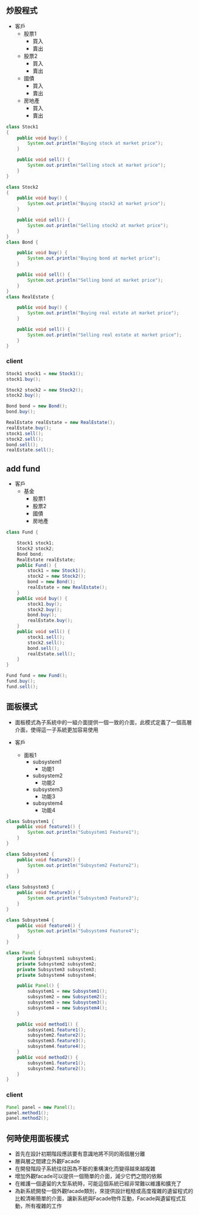 ## 炒股程式
* 客戶
    * 股票1
        * 買入
        * 賣出
    * 股票2
        * 買入
        * 賣出
    * 國債
        * 買入
        * 賣出
    * 房地產
        * 買入
        * 賣出

```java
class Stock1
{
    public void buy() {
        System.out.println("Buying stock at market price");
    }

    public void sell() {
        System.out.println("Selling stock at market price");
    }
}

class Stock2
{
    public void buy() {
        System.out.println("Buying stock2 at market price");
    }

    public void sell() {
        System.out.println("Selling stock2 at market price");
    }
}
class Bond {

    public void buy() {
        System.out.println("Buying bond at market price");
    }

    public void sell() {
        System.out.println("Selling bond at market price");
    }
}
class RealEstate {

    public void buy() {
        System.out.println("Buying real estate at market price");
    }

    public void sell() {
        System.out.println("Selling real estate at market price");
    }
}
```
### client
```java
Stock1 stock1 = new Stock1();
stock1.buy();

Stock2 stock2 = new Stock2();
stock2.buy();

Bond bond = new Bond();
bond.buy();

RealEstate realEstate = new RealEstate();
realEstate.buy();
stock1.sell();
stock2.sell();
bond.sell();
realEstate.sell();
```

## add fund
* 客戶
    * 基金
        * 股票1
        * 股票2
        * 國債
        * 房地產
```java
class Fund {

    Stock1 stock1;
    Stock2 stock2;
    Bond bond;
    RealEstate realEstate;
    public Fund() {
        stock1 = new Stock1();
        stock2 = new Stock2();
        bond = new Bond();
        realEstate = new RealEstate();
    }
    public void buy() {
        stock1.buy();
        stock2.buy();
        bond.buy();
        realEstate.buy();
    }
    public void sell() {
        stock1.sell();
        stock2.sell();
        bond.sell();
        realEstate.sell();
    }
}

Fund fund = new Fund();
fund.buy();
fund.sell();
```
## 面板模式
* 面板模式為子系統中的一組介面提供一個一致的介面，此模式定義了一個高層介面，使得這一子系統更加容易使用

* 客戶
    * 面板1
        * subsystem1
            * 功能1
        * subsystem2
            * 功能2
        * subsystem3
            * 功能3
        * subsystem4
            * 功能4


```java
class Subsystem1 {
    public void feature1() {
        System.out.println("Subsystem1 Feature1");
    }
}

class Subsystem2 {
    public void feature2() {
        System.out.println("Subsystem2 Feature2");
    }
}

class Subsystem3 {
    public void feature3() {
        System.out.println("Subsystem3 Feature3");
    }
}

class Subsystem4 {
    public void feature4() {
        System.out.println("Subsystem4 Feature4");
    }
}

class Panel {
    private Subsystem1 subsystem1;
    private Subsystem2 subsystem2;
    private Subsystem3 subsystem3;
    private Subsystem4 subsystem4;

    public Panel() {
        subsystem1 = new Subsystem1();
        subsystem2 = new Subsystem2();
        subsystem3 = new Subsystem3();
        subsystem4 = new Subsystem4();
    }

    public void method1() {
        subsystem1.feature1();
        subsystem2.feature2();
        subsystem3.feature3();
        subsystem4.feature4();
    }
    public void method2() {
        subsystem1.feature1();
        subsystem2.feature2();
    }
}
```
### client
```java
Panel panel = new Panel();
panel.method1();
panel.method2();
```

## 何時使用面板模式
* 首先在設計初期階段應該要有意識地將不同的兩個層分離
* 層與層之間建立外觀Facade
* 在開發階段子系統往往因為不斷的重構演化而變得越來越複雜
* 增加外觀facade可以提供一個簡單的介面，減少它們之間的依賴
* 在維護一個遺留的大型系統時，可能這個系統已經非常難以維護和擴充了
* 為新系統開發一個外觀facade類別，來提供設計粗糙或高度複雜的遺留程式的比較清晰簡單的介面，讓新系統與Facade物件互動，Facade與遺留程式互動，所有複雜的工作